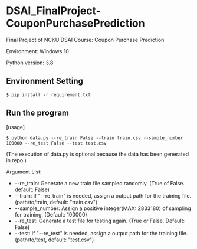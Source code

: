 # DSAI_FinalProject-CouponPurchasePrediction
Final Project of NCKU DSAI Course: Coupon Purchase Prediction

Environment: Windows 10

Python version: 3.8

## Environment Setting
```
$ pip install -r requirement.txt
```
## Run the program
[usage] 
```
$ python data.py --re_train False --train train.csv --sample_number 100000 --re_test False --test test.csv 
```
(The execution of data.py is optional because the data has been generated in repo.)

Argument List:
* --re_train: Generate a new train file sampled randomly. (True of False. default: False)
* --train: if "--re_train" is needed, assign a output path for the training file. (path/to/train, default: "train.csv")
* --sample_number: Assign a positive integer(MAX: 2833180) of sampling for training. (Default: 100000)
* --re_test: Generate a test file for testing again. (True or False. Default: False)
* --test: If "--re_test" is needed, assign a output path for the training file. (path/to/test, default: "test.csv")
